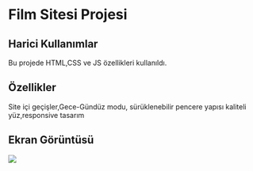 <h1>Film Sitesi Projesi</h1>

<h2> Harici Kullanımlar</h2>

Bu projede HTML,CSS ve JS özellikleri kullanıldı.

<h2> Özellikler</h2>

Site içi geçişler,Gece-Gündüz modu, sürüklenebilir pencere yapısı kaliteli yüz,responsive tasarım

<h2> Ekran Görüntüsü</h2>

![](site.gif)
